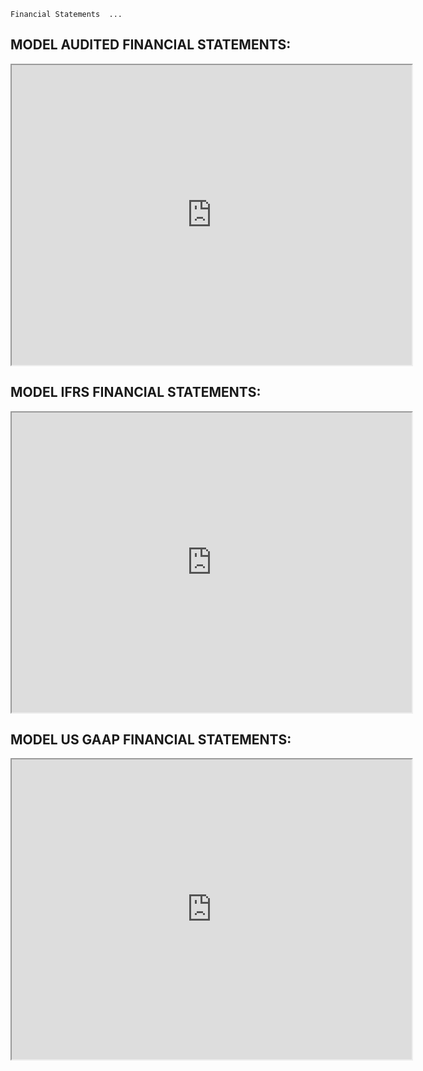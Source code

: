 ```
Financial Statements  ...

```

## MODEL AUDITED FINANCIAL STATEMENTS:

<iframe src="https://drive.google.com/file/d/110oiKXX4l1j-6jH5ttNILZhqsWG3x_VF/preview" width="640" height="480"></iframe>

## MODEL IFRS FINANCIAL STATEMENTS:

<iframe src="https://drive.google.com/file/d/1aDaPzaO218m90p8HnEijb4bboKPv7HaP/preview" width="640" height="480"></iframe>

## MODEL US GAAP FINANCIAL STATEMENTS:

<iframe src="https://drive.google.com/file/d/1t82EkQuQDNgJ197uelXmNLi0f4nb8C5z/preview" width="640" height="480"></iframe>

